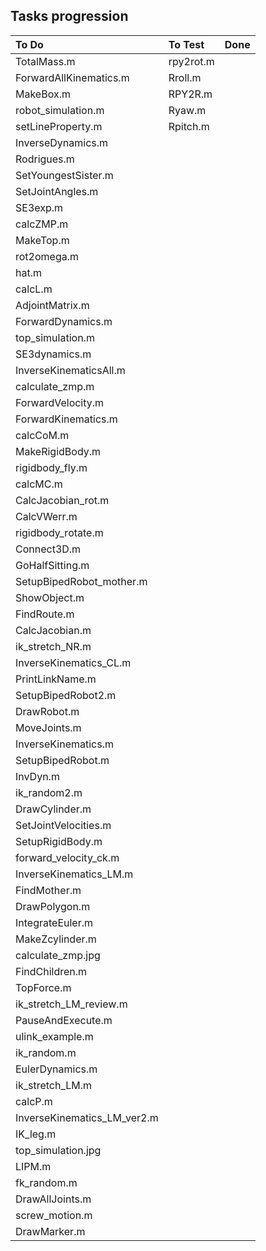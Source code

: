 ## Tasks progression
| To Do    | To Test  | Done     |
| :---     | :---     | :---     |
| TotalMass.m | rpy2rot.m |  |
| ForwardAllKinematics.m | Rroll.m |  |
| MakeBox.m | RPY2R.m |  |
| robot_simulation.m | Ryaw.m |  |
| setLineProperty.m | Rpitch.m |  |
| InverseDynamics.m |  |  |
| Rodrigues.m |  |  |
| SetYoungestSister.m |  |  |
| SetJointAngles.m |  |  |
| SE3exp.m |  |  |
| calcZMP.m |  |  |
| MakeTop.m |  |  |
| rot2omega.m |  |  |
| hat.m |  |  |
| calcL.m |  |  |
| AdjointMatrix.m |  |  |
| ForwardDynamics.m |  |  |
| top_simulation.m |  |  |
| SE3dynamics.m |  |  |
| InverseKinematicsAll.m |  |  |
| calculate_zmp.m |  |  |
| ForwardVelocity.m |  |  |
| ForwardKinematics.m |  |  |
| calcCoM.m |  |  |
| MakeRigidBody.m |  |  |
| rigidbody_fly.m |  |  |
| calcMC.m |  |  |
| CalcJacobian_rot.m |  |  |
| CalcVWerr.m |  |  |
| rigidbody_rotate.m |  |  |
| Connect3D.m |  |  |
| GoHalfSitting.m |  |  |
| SetupBipedRobot_mother.m |  |  |
| ShowObject.m |  |  |
| FindRoute.m |  |  |
| CalcJacobian.m |  |  |
| ik_stretch_NR.m |  |  |
| InverseKinematics_CL.m |  |  |
| PrintLinkName.m |  |  |
| SetupBipedRobot2.m |  |  |
| DrawRobot.m |  |  |
| MoveJoints.m |  |  |
| InverseKinematics.m |  |  |
| SetupBipedRobot.m |  |  |
| InvDyn.m |  |  |
| ik_random2.m |  |  |
| DrawCylinder.m |  |  |
| SetJointVelocities.m |  |  |
| SetupRigidBody.m |  |  |
| forward_velocity_ck.m |  |  |
| InverseKinematics_LM.m |  |  |
| FindMother.m |  |  |
| DrawPolygon.m |  |  |
| IntegrateEuler.m |  |  |
| MakeZcylinder.m |  |  |
| calculate_zmp.jpg |  |  |
| FindChildren.m |  |  |
| TopForce.m |  |  |
| ik_stretch_LM_review.m |  |  |
| PauseAndExecute.m |  |  |
| ulink_example.m |  |  |
| ik_random.m |  |  |
| EulerDynamics.m |  |  |
| ik_stretch_LM.m |  |  |
| calcP.m |  |  |
| InverseKinematics_LM_ver2.m |  |  |
| IK_leg.m |  |  |
| top_simulation.jpg |  |  |
| LIPM.m |  |  |
| fk_random.m |  |  |
| DrawAllJoints.m |  |  |
| screw_motion.m |  |  |
| DrawMarker.m |  |  |
